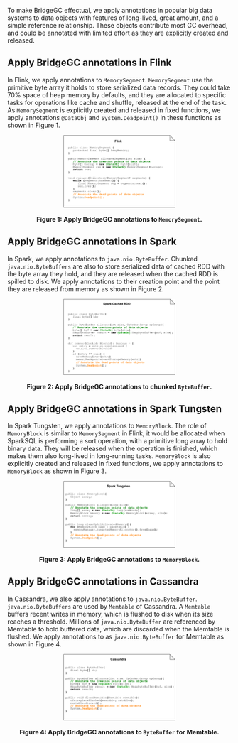To make BridgeGC effectual, we apply annotations in popular big data systems to data objects with features of long-lived, great amount, and a simple reference relationship. These objects contribute most GC overhead, and could be annotated with limited effort as they are explicitly created and released.

## Apply BridgeGC annotations in Flink
In Flink, we apply annotations to `MemorySegment`. `MemorySegment` use the primitive byte array it holds to store serialized data records. They could take 70% space of heap memory by defaults, and they are allocated to specific tasks for operations like cache and shuffle, released at the end of the task. As `MemorySegment` is explicitly created and released in fixed functions, we apply annotations `@DataObj` and `System.Deadpoint()` in these functions as shown in Figure 1.

<center>
<img decoding="async" src="../Figures/flink.svg" width="50%">

**Figure 1: Apply BridgeGC annotations to `MemorySegment`.**
</center>

## Apply BridgeGC annotations in Spark
In Spark, we apply annotations to `java.nio.ByteBuffer`. Chunked `java.nio.ByteBuffers` are also to store serialized data of cached RDD with the byte array they hold, and they are released when the cached RDD is spilled to disk. We apply annotations to their creation point and the point they are released from memory as shown in Figure 2.
<center>
<img decoding="async" src="../Figures/spark-rdd.svg" width="50%">

**Figure 2: Apply BridgeGC annotations to chunked `ByteBuffer`.**
</center>

## Apply BridgeGC annotations in Spark Tungsten
In Spark Tungsten, we apply annotations to `MemoryBlock`. The role of `MemoryBlock` is similar to `MemorySegment` in Flink, it would be allocated when SparkSQL is performing a sort operation, with a primitive long array to hold binary data. They will be released when the operation is finished, which makes them also long-lived in long-running tasks. `MemoryBlock` is also explicitly created and released in fixed functions, we apply annotations to `MemoryBlock` as shown in Figure 3.

<center>
<img decoding="async" src="../Figures/spark-tungsten.svg" width="50%">

**Figure 3: Apply BridgeGC annotations to `MemoryBlock`.**
</center>

## Apply BridgeGC annotations in Cassandra
In Cassandra, we also apply annotations to `java.nio.ByteBuffer`. `java.nio.ByteBuffers` are used by `Memtable` of Cassandra. A `Memtable` buffers recent writes in memory, which is flushed to disk when its size reaches a threshold. Millions of `java.nio.ByteBuffer` are referenced by Memtable to hold buffered data, which are discarded when the Memtable is flushed. We apply annotations to as `java.nio.ByteBuffer` for Memtable as shown in Figure 4.

<center>
<img decoding="async" src="../Figures/cassandra.svg" width="50%">

**Figure 4: Apply BridgeGC annotations to `ByteBuffer` for Memtable.**
</center>
